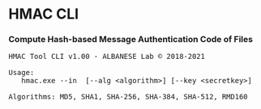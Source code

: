 # HMAC CLI
### Compute Hash-based Message Authentication Code of Files
<PRE>
HMAC Tool CLI v1.00 - ALBANESE Lab © 2018-2021

Usage:
   hmac.exe --in <file.ext> [--alg &lt;algorithm&gt;] [--key &lt;secretkey&gt;]

Algorithms: MD5, SHA1, SHA-256, SHA-384, SHA-512, RMD160
</PRE>
